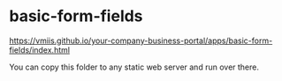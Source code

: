 # basic-form-fields

https://vmiis.github.io/your-company-business-portal/apps/basic-form-fields/index.html


You can copy this folder to any static web server and run over there.
